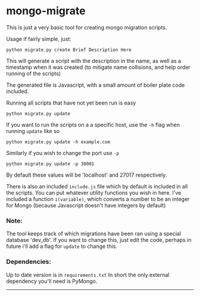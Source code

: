 # mongo-migrate

This is just a very basic tool for creating mongo migration scripts.

Usage if fairly simple, just:

```
python migrate.py create Brief Description Here
```

This will generate a script with the description in the name, as well as a timestamp when it was created (to mitigate name collisions, and help order running of the scripts)

The generated file is Javascript, with a small amount of boiler plate code included.

Running all scripts that have not yet been run is easy

```
python migrate.py update
```

If you want to run the scripts on a a specific host, use the `-h` flag when running `update` like so

```
python migrate.py update -h example.com
```

Similarly if you wish to change the port use `-p`

```
python migrate.py update -p 30001
```

By default these values will be 'localhost' and 27017 respectively.

There is also an included `include.js` file which by default is included in all the scripts.
You can put whatever utility functions you wish in here. I've included a function `i(variable)`, which converts a number to be an integer for Mongo (because Javascript doesn't have integers by default)

### Note:

The tool keeps track of which migrations have been ran using a special database 'dev_db'.
If you want to change this, just edit the code, perhaps in future i'll add a flag for `update` to change this.

### Dependencies:

Up to date version is in `requirements.txt`
In short the only external dependency you'll need is PyMongo.

---
